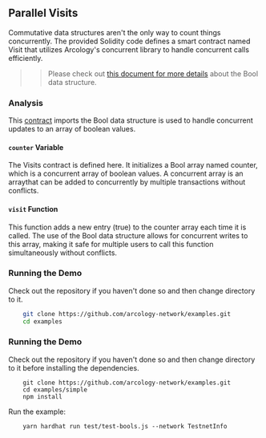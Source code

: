 ## Parallel Visits

Commutative data structures aren't the only way to count things concurrently. The provided Solidity code defines a smart contract named Visit that utilizes Arcology's concurrent library to handle concurrent calls efficiently. 

>> Please check out [this document for more details](https://doc.arcology.network/arcology-concurrent-programming-guide/data-structure/array/Bool) about the Bool data structure.

### Analysis

This [contract](./contracts/ParallelVisits.sol) imports the Bool data structure is used to handle concurrent updates to an array of boolean values. 

#### `counter` Variable

The Visits contract is defined here. It initializes a Bool array named counter, which is a concurrent array of boolean values.
A concurrent array is an arraythat can be added to concurrently by multiple transactions without conflicts.

#### `visit` Function

This function adds a new entry (true) to the counter array each time it is called. The use of the Bool data structure allows for concurrent writes to this array, making it safe for multiple users to call this function simultaneously without conflicts.


### Running the Demo

Check out the repository if you haven't done so and then change directory to it.

```bash 
    git clone https://github.com/arcology-network/examples.git
    cd examples
```

### Running the Demo

Check out the repository if you haven't done so and then change directory to it before installing the dependencies.

```shell 
    git clone https://github.com/arcology-network/examples.git
    cd examples/simple    
    npm install
```

Run the example:
```shell 
    yarn hardhat run test/test-bools.js --network TestnetInfo
```
